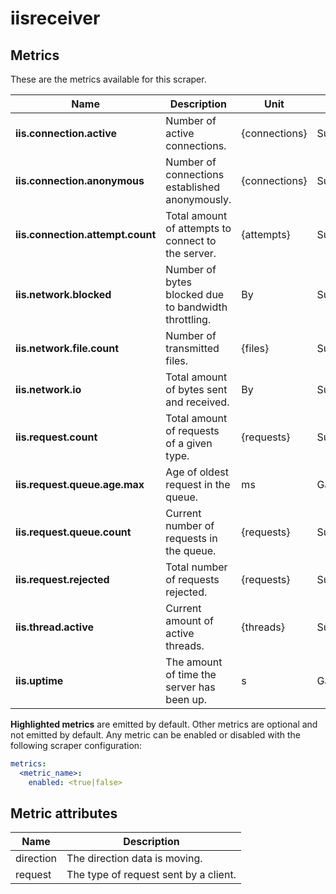 [comment]: <> (Code generated by mdatagen. DO NOT EDIT.)

# iisreceiver

## Metrics

These are the metrics available for this scraper.

| Name | Description | Unit | Type | Attributes |
| ---- | ----------- | ---- | ---- | ---------- |
| **iis.connection.active** | Number of active connections. | {connections} | Sum(Int) | <ul> </ul> |
| **iis.connection.anonymous** | Number of connections established anonymously. | {connections} | Sum(Int) | <ul> </ul> |
| **iis.connection.attempt.count** | Total amount of attempts to connect to the server. | {attempts} | Sum(Int) | <ul> </ul> |
| **iis.network.blocked** | Number of bytes blocked due to bandwidth throttling. | By | Sum(Int) | <ul> </ul> |
| **iis.network.file.count** | Number of transmitted files. | {files} | Sum(Int) | <ul> <li>direction</li> </ul> |
| **iis.network.io** | Total amount of bytes sent and received. | By | Sum(Int) | <ul> <li>direction</li> </ul> |
| **iis.request.count** | Total amount of requests of a given type. | {requests} | Sum(Int) | <ul> <li>request</li> </ul> |
| **iis.request.queue.age.max** | Age of oldest request in the queue. | ms | Gauge(Int) | <ul> </ul> |
| **iis.request.queue.count** | Current number of requests in the queue. | {requests} | Sum(Int) | <ul> </ul> |
| **iis.request.rejected** | Total number of requests rejected. | {requests} | Sum(Int) | <ul> </ul> |
| **iis.thread.active** | Current amount of active threads. | {threads} | Sum(Int) | <ul> </ul> |
| **iis.uptime** | The amount of time the server has been up. | s | Gauge(Int) | <ul> </ul> |

**Highlighted metrics** are emitted by default. Other metrics are optional and not emitted by default.
Any metric can be enabled or disabled with the following scraper configuration:

```yaml
metrics:
  <metric_name>:
    enabled: <true|false>
```

## Metric attributes

| Name | Description |
| ---- | ----------- |
| direction | The direction data is moving. |
| request | The type of request sent by a client. |
